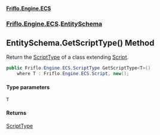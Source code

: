 #### [Friflo.Engine.ECS](index.md 'index')
### [Friflo.Engine.ECS](Friflo.Engine.ECS.md 'Friflo.Engine.ECS').[EntitySchema](EntitySchema.md 'Friflo.Engine.ECS.EntitySchema')

## EntitySchema.GetScriptType<T>() Method

Return the [ScriptType](ScriptType.md 'Friflo.Engine.ECS.ScriptType') of a class extending [Script](Script.md 'Friflo.Engine.ECS.Script').

```csharp
public Friflo.Engine.ECS.ScriptType GetScriptType<T>()
    where T : Friflo.Engine.ECS.Script, new();
```
#### Type parameters

<a name='Friflo.Engine.ECS.EntitySchema.GetScriptType_T_().T'></a>

`T`

#### Returns
[ScriptType](ScriptType.md 'Friflo.Engine.ECS.ScriptType')
